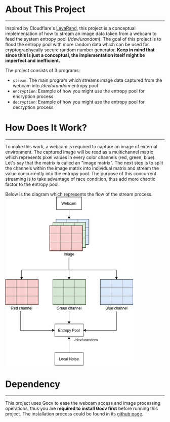# About This Project
---
Inspired by Cloudflare's [LavaRand](https://blog.cloudflare.com/lavarand-in-production-the-nitty-gritty-technical-details/), this project is a conceptual implementation of how to stream an image data taken from a webcam to feed the system entropy pool (*/dev/urandom*). The goal of this project is to flood the entropy pool with more random data which can be used for cryptographycally secure random number generator. **Keep in mind that since this is just a conceptual, the implementation itself might be imperfect and inefficient.**

The project consists of 3 programs:
- `stream`: The main program which streams image data captured from the webcam into */dev/urandom* entropy pool
- `encryption`: Example of how you might use the entropy pool for encryption process
- `decryption`: Example of how you might use the entropy pool for decryption process

# How Does It Work?
---
To make this work, a webcam is required to capture an image of external environment. The captured image will be read as a multichannel matrix which represents pixel values in every color channels (red, green, blue). Let's say that the matrix is called an "image matrix". The next step is to split the channels within the image matrix into individual matrix and stream the value concurrently into the entropy pool. The purpose of this concurrent streaming is to take advantage of race condition, thus add more chaotic factor to the entropy pool.

Below is the diagram which represents the flow of the stream process.
![streamer-flow](streamer-flow.png "Streamer work flow")

# Dependency
---
This project uses Gocv to ease the webcam access and image processing operations, thus you are **required to install Gocv first** before running this project. The installation process could be found in its [github page](https://github.com/hybridgroup/gocv).